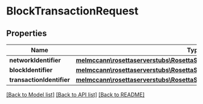 # BlockTransactionRequest

## Properties
Name | Type | Description | Notes
------------ | ------------- | ------------- | -------------
**networkIdentifier** | [**melmccann\rosettaserverstubs\RosettaServerStubsModel\NetworkIdentifier**](NetworkIdentifier.md) |  | 
**blockIdentifier** | [**melmccann\rosettaserverstubs\RosettaServerStubsModel\BlockIdentifier**](BlockIdentifier.md) |  | 
**transactionIdentifier** | [**melmccann\rosettaserverstubs\RosettaServerStubsModel\TransactionIdentifier**](TransactionIdentifier.md) |  | 

[[Back to Model list]](../README.md#documentation-for-models) [[Back to API list]](../README.md#documentation-for-api-endpoints) [[Back to README]](../README.md)


